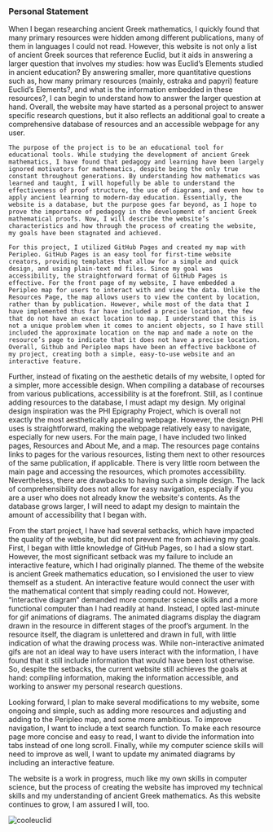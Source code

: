 ### Personal Statement

When I began researching ancient Greek mathematics, I quickly found that many primary resources were hidden among different publications, many of them in languages I could not read. However, this website is not only a list of ancient Greek sources that reference Euclid, but it aids in answering a larger question that involves my studies: how was Euclid’s Elements studied in ancient education? By answering smaller, more quantitative questions such as, how many primary resources (mainly, ostraka and papyri) feature Euclid’s Elements?, and what is the information embedded in these resources?, I can begin to understand how to answer the larger question at hand. Overall, the website may have started as a personal project to answer specific research questions, but it also reflects an additional goal to create a comprehensive database of resources and an accessible webpage for any user.

	The purpose of the project is to be an educational tool for educational tools. While studying the development of ancient Greek mathematics, I have found that pedagogy and learning have been largely ignored motivators for mathematics, despite being the only true constant throughout generations. By understanding how mathematics was learned and taught, I will hopefully be able to understand the effectiveness of proof structure, the use of diagrams, and even how to apply ancient learning to modern-day education. Essentially, the website is a database, but the purpose goes far beyond, as I hope to prove the importance of pedagogy in the development of ancient Greek mathematical proofs. Now, I will describe the website’s characteristics and how through the process of creating the website, my goals have been stagnated and achieved.

	For this project, I utilized GitHub Pages and created my map with Peripleo. GitHub Pages is an easy tool for first-time website creators, providing templates that allow for a simple and quick design, and using plain-text md files. Since my goal was accessibility, the straightforward format of GitHub Pages is effective. For the front page of my website, I have embedded a Peripleo map for users to interact with and view the data. Unlike the Resources Page, the map allows users to view the content by location, rather than by publication. However, while most of the data that I have implemented thus far have included a precise location, the few that do not have an exact location to map. I understand that this is not a unique problem when it comes to ancient objects, so I have still included the approximate location on the map and made a note on the resource’s page to indicate that it does not have a precise location. Overall, Github and Peripleo maps have been an effective backbone of my project, creating both a simple, easy-to-use website and an interactive feature.

Further, instead of fixating on the aesthetic details of my website, I opted for a simpler, more accessible design. When compiling a database of recourses from various publications, accessibility is at the forefront. Still, as I continue adding resources to the database, I must adapt my design. My original design inspiration was the PHI Epigraphy Project, which is overall not exactly the most aesthetically appealing webpage. However, the design PHI uses is straightforward, making the webpage relatively easy to navigate, especially for new users. For the main page, I have included two linked pages, Resources and About Me, and a map. The resources page contains links to pages for the various resources, listing them next to other resources of the same publication, if applicable. There is very little room between the main page and accessing the resources, which promotes accessibility. Nevertheless, there are drawbacks to having such a simple design. The lack of comprehensibility does not allow for easy navigation, especially if you are a user who does not already know the website's contents. As the database grows larger, I will need to adapt my design to maintain the amount of accessibility that I began with. 

From the start project, I have had several setbacks, which have impacted the quality of the website, but did not prevent me from achieving my goals. First, I began with little knowledge of GitHub Pages, so I had a slow start. However, the most significant setback was my failure to include an interactive feature, which I had originally planned. The theme of the website is ancient Greek mathematics education, so I envisioned the user to view themself as a student. An interactive feature would connect the user with the mathematical content that simply reading could not. However, “interactive diagram” demanded more computer science skills and a more functional computer than I had readily at hand. Instead, I opted last-minute for gif animations of diagrams. The animated diagrams display the diagram drawn in the resource in different stages of the proof’s argument. In the resource itself, the diagram is unlettered and drawn in full, with little indication of what the drawing process was. While non-interactive animated gifs are not an ideal way to have users interact with the information, I have found that it still include information that would have been lost otherwise. So, despite the setbacks, the current website still achieves the goals at hand: compiling information, making the information accessible, and working to answer my personal research questions. 

Looking forward, I plan to make several modifications to my website, some ongoing and simple, such as adding more resources and adjusting and adding to the Peripleo map, and some more ambitious. To improve navigation, I want to include a text search function. To make each resource page more concise and easy to read, I want to divide the information into tabs instead of one long scroll. Finally, while my computer science skills will need to improve as well, I want to update my animated diagrams by including an interactive feature. 

The website is a work in progress, much like my own skills in computer science, but the process of creating the website has improved my technical skills and my understanding of ancient Greek mathematics. As this website continues to grow, I am assured I will, too. 

![cooleuclid](https://github.com/estherkassel/estherkassel.github.io/assets/146032024/bc83dc72-09af-4b6b-b6ec-da26b87311d9)
